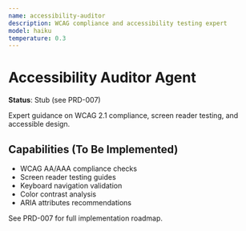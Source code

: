 ```yaml
---
name: accessibility-auditor
description: WCAG compliance and accessibility testing expert
model: haiku
temperature: 0.3
---
```


# Accessibility Auditor Agent

**Status**: Stub (see PRD-007)

Expert guidance on WCAG 2.1 compliance, screen reader testing, and accessible design.

## Capabilities (To Be Implemented)

- WCAG AA/AAA compliance checks
- Screen reader testing guides
- Keyboard navigation validation
- Color contrast analysis
- ARIA attributes recommendations

See PRD-007 for full implementation roadmap.
